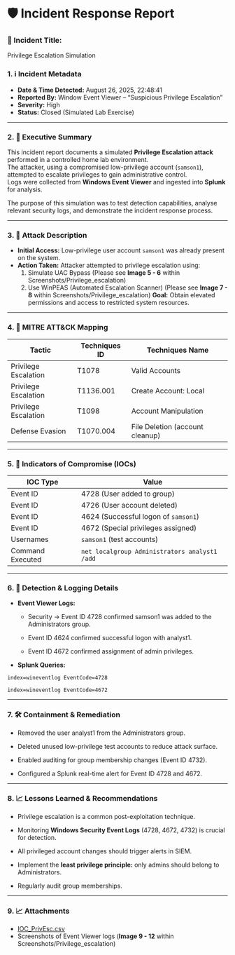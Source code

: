 # 🛡️ Incident Response Report

### 🎯 Incident Title: 
Privilege Escalation Simulation

### 1. ℹ Incident Metadata
- **Date & Time Detected:** August 26, 2025, 22:48:41 
- **Reported By:** Window Event Viewer – “Suspicious Privilege Escalation”  
- **Severity:** High  
- **Status:** Closed (Simulated Lab Exercise)

---

### 2. 🔎 Executive Summary
This incident report documents a simulated **Privilege Escalation attack** performed in a controlled home lab environment.  
The attacker, using a compromised low-privilege account (`samson1`), attempted to escalate privileges to gain administrative control.  
Logs were collected from **Windows Event Viewer** and ingested into **Splunk** for analysis.  

The purpose of this simulation was to test detection capabilities, analyse relevant security logs, and demonstrate the incident response process.

---

### 3. 🏹 Attack Description
- **Initial Access:** Low-privilege user account `samson1` was already present on the system.  
- **Action Taken:** Attacker attempted to privilege escalation using:
  1. Simulate UAC Bypass (Please see **Image 5 - 6** within Screenshots/Privilege_escalation)
  2. Use WinPEAS (Automated Escalation Scanner) (Please see **Image 7 - 8** within Screenshots/Privilege_escalation)
 **Goal:** Obtain elevated permissions and access to restricted system resources.

---

### 4. 🧠 MITRE ATT&CK Mapping


| Tactic | Techniques ID              | Techniques Name                   |
|----------------|--------------------|--------------------------|
| Privilege Escalation     | T1078      | Valid Accounts              |
| Privilege Escalation      | T1136.001      | Create Account: Local   |
| Privilege Escalation       | T1098 | Account Manipulation     |
| Defense Evasion   | T1070.004     | File Deletion (account cleanup)     |

---

### 5. 📜 Indicators of Compromise (IOCs)

| IOC Type | Value             |
|----------------|--------------------|
| Event ID     | 4728 (User added to group)      |
| Event ID      | 4726 (User account deleted)   |
| Event ID       | 4624 (Successful logon of `samson1`) |
| Event ID   | 4672 (Special privileges assigned)   |
| Usernames      | `samson1` (test accounts) |
| Command Executed   | `net localgroup Administrators analyst1 /add`     |

---

### 6. 📄 Detection & Logging Details

- **Event Viewer Logs:**

  - Security → Event ID 4728 confirmed samson1 was added to the Administrators group.

  - Event ID 4624 confirmed successful logon with analyst1.

  - Event ID 4672 confirmed assignment of admin privileges.
- **Splunk Queries:**

```spl
index=wineventlog EventCode=4728

```

```spl
index=wineventlog EventCode=4672

```

---

### 7. 🛠 Containment & Remediation
- Removed the user analyst1 from the Administrators group.

- Deleted unused low-privilege test accounts to reduce attack surface.

- Enabled auditing for group membership changes (Event ID 4732).

- Configured a Splunk real-time alert for Event ID 4728 and 4672.

---

### 8. 📈 Lessons Learned & Recommendations
- Privilege escalation is a common post-exploitation technique.

- Monitoring **Windows Security Event Logs** (4728, 4672, 4732) is crucial for detection.

- All privileged account changes should trigger alerts in SIEM.

- Implement the **least privilege principle:** only admins should belong to Administrators.

- Regularly audit group memberships.

---

### 9. 📈 Attachments
- [IOC_PrivEsc.csv](Indicators/iocs_powershell_attack.csv)
- Screenshots of Event Viewer logs (**Image 9 - 12** within Screenshots/Privilege_escalation)

